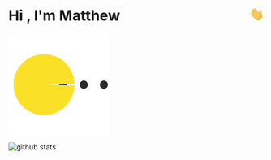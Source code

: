 
<!--
**Matthww/Matthww** is a ✨ _special_ ✨ repository because its `README.md` (this file) appears on your GitHub profile.

Here are some ideas to get you started:

- 🔭 I’m currently working on ...
- 🌱 I’m currently learning ...
- 👯 I’m looking to collaborate on ...
- 🤔 I’m looking for help with ...
- 💬 Ask me about ...
- 📫 How to reach me: ...
- 😄 Pronouns: ...
- ⚡ Fun fact: ...
-->


<h1>Hi <img src="https://github.com/Matthww/Matthww/blob/master/Hi.gif" width="29px" align="right">, I'm Matthew</h1> 

<img align="center" src="https://github.com/Matthww/Matthww/blob/master/pacman.svg?sanitize=true" width="200" height="200">


![github stats](https://github-readme-stats.vercel.app/api?username=Matthww&show_icons=true&theme=radical&hide_title=1)
